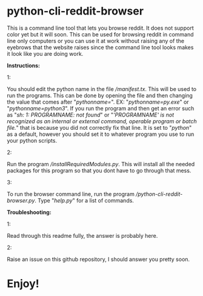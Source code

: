 # python-cli-reddit-browser
This is a command line tool that lets you browse reddit. It does not support color yet but it will soon.
This can be used for browsing reddit in command line only computers or you can use it at work without raising any of the eyebrows that the website raises since the command line tool looks makes it look like you are doing work.


**Instructions:**

1:

You should edit the python name in the file */manifest.tx*. This will be used to run the programs.
This can be done by opening the file and then changing the value that comes after "*pythonname=*". EX: "*pythonname=py.exe*" or "*pythonname=python3*".
If you run the program and then get an error such as "*sh: 1: PROGRAMNAME: not found*" or "*'PROGRAMNAME' is not recognized as an internal or external command, operable program or batch file.*" that is because you did not correctly fix that line. It is set to "*python*" as a default, however you should set it to whatever program you use to run your python scripts.

2:

Run the program */installRequiredModules.py*. This will install all the needed packages for this program so that you dont have to go through that mess.

3:

To run the browser command line, run the program */python-cli-reddit-browser.py*. Type "*help.py*" for a list of commands.


**Troubleshooting:**

1:

Read through this readme fully, the answer is probably here.

2:

Raise an issue on this github repository, I should answer you pretty soon.


# Enjoy!
